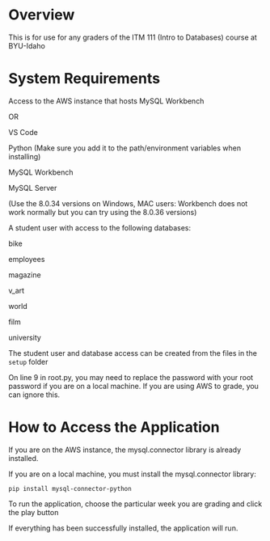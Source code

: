 # Overview

This is for use for any graders of the ITM 111 (Intro to Databases) course at BYU-Idaho

# System Requirements

Access to the AWS instance that hosts MySQL Workbench

OR

VS Code

Python (Make sure you add it to the path/environment variables when installing)

MySQL Workbench 

MySQL Server

(Use the 8.0.34 versions on Windows, MAC users: Workbench does not work normally but you can try using the 8.0.36 versions)

A student user with access to the following databases:

bike

employees

magazine

v_art

world

film

university

The student user and database access can be created from the files in the `setup` folder

On line 9 in root.py, you may need to replace the password with your root password if you are on a local machine. If you are using AWS to grade, you can ignore this.


# How to Access the Application

If you are on the AWS instance, the mysql.connector library is already installed.

If you are on a local machine, you must install the mysql.connector library:

```
pip install mysql-connector-python
```

To run the application, choose the particular week you are grading and click the play button

If everything has been successfully installed, the application will run.
